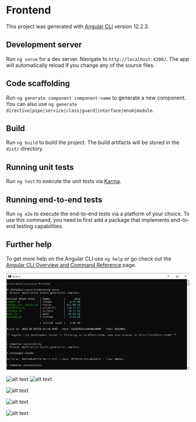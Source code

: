 # Frontend

This project was generated with [Angular CLI](https://github.com/angular/angular-cli) version 12.2.3.

## Development server

Run `ng serve` for a dev server. Navigate to `http://localhost:4200/`. The app will automatically reload if you change any of the source files.

## Code scaffolding

Run `ng generate component component-name` to generate a new component. You can also use `ng generate directive|pipe|service|class|guard|interface|enum|module`.

## Build

Run `ng build` to build the project. The build artifacts will be stored in the `dist/` directory.

## Running unit tests

Run `ng test` to execute the unit tests via [Karma](https://karma-runner.github.io).

## Running end-to-end tests

Run `ng e2e` to execute the end-to-end tests via a platform of your choice. To use this command, you need to first add a package that implements end-to-end testing capabilities.

## Further help

To get more help on the Angular CLI use `ng help` or go check out the [Angular CLI Overview and Command Reference](https://angular.io/cli) page.

![alt text](https://github.com/tiiko123/cr/blob/master/frontend/consola%20angular.JPG)

![alt text](https://github.com/tiiko123/cr/blob/master/frontend/listado%20de%20pel%C3%ADculas%20angular.JPG)
![alt text](https://github.com/tiiko123/cr/blob/master/frontend/agregar%20pel%C3%ADcula%20angular.JPG)

![alt text](https://github.com/tiiko123/cr/blob/master/frontend/pel%C3%ADcula%20individual%20angular.JPG)

![alt text](https://github.com/tiiko123/cr/blob/master/frontend/editar%20pel%C3%ADcula%20angular.JPG)


![alt text](https://github.com/tiiko123/cr/blob/master/frontend/borrar%20pel%C3%ADcula%20angular.JPG)
